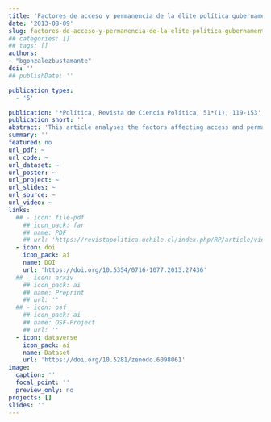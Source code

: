 ```yaml
---
title: 'Factores de acceso y permanencia de la élite política gubernamental en Chile (1990-2010)'
date: '2013-08-09'
slug: factores-de-acceso-y-permanencia-de-la-elite-politica-gubernamental-en-chile
## categories: []
## tags: []
authors:
- "bgonzalezbustamante"
doi: ''
## publishDate: ''

publication_types:
  - '5'

publication: '*Política, Revista de Ciencia Política, 51*(1), 119-153'
publication_short: ''
abstract: 'This article analyses the factors affecting access and permanence of the governmental political elite in Chile from 1990 to 2010, utilising data from a survey of 386 members of the elite who entered the political field. Only 199 cases from the survey qualify as part of the governmental elite. It presents a description of the group, a relevant permanence index, and a logistic binary regression model together with a  Qualitative  Comparative  Analysis  (QCA).  The results find a homogeneous group, and that the factors affecting access are not the same as those for permanence. It concludes that, although a technical profile facilitates access, political capital and previous participation in think tanks are more relevant for permanence in the highest political positions.'
summary: ''
featured: no
url_pdf: ~
url_code: ~
url_dataset: ~
url_poster: ~
url_project: ~
url_slides: ~
url_source: ~
url_video: ~
links:
  ## - icon: file-pdf
    ## icon_pack: far
    ## name: PDF
    ## url: 'https://revistapolitica.uchile.cl/index.php/RP/article/view/27436'
  - icon: doi
    icon_pack: ai
    name: DOI
    url: 'https://doi.org/10.5354/0716-1077.2013.27436'
  ## - icon: arxiv
    ## icon_pack: ai
    ## name: Preprint
    ## url: ''
  ## - icon: osf
    ## icon_pack: ai
    ## name: OSF-Project
    ## url: ''
  - icon: dataverse
    icon_pack: ai
    name: Dataset
    url: 'https://doi.org/10.5281/zenodo.6098061'
image:
  caption: ''
  focal_point: ''
  preview_only: no
projects: []
slides: ''
---
```

